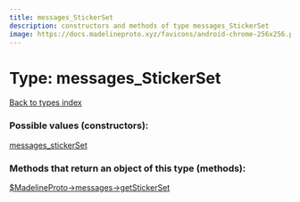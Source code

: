 ```yaml
---
title: messages_StickerSet
description: constructors and methods of type messages_StickerSet
image: https://docs.madelineproto.xyz/favicons/android-chrome-256x256.png
---
```

# Type: messages\_StickerSet  
[Back to types index](index.md)



### Possible values (constructors):

[messages\_stickerSet](../constructors/messages_stickerSet.md)  



### Methods that return an object of this type (methods):

[$MadelineProto->messages->getStickerSet](../methods/messages_getStickerSet.md)  



